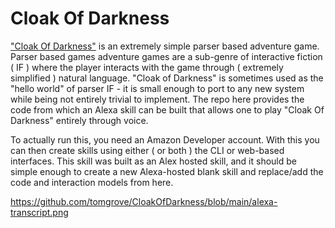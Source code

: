 # Cloak Of Darkness

["Cloak Of Darkness"](docs.textadventures.co.uk/quest/cloak_of_darkness.html) is an extremely simple parser based adventure game. Parser based games adventure games are a sub-genre of interactive fiction ( IF ) where the player interacts with the game through ( extremely simplified ) natural language. "Cloak of Darkness" is sometimes used as the "hello world" of parser IF - it is small enough to port to any new system while being not entirely trivial to implement. The repo here provides the code from which an Alexa skill can be built that allows one to play "Cloak Of Darkness" entirely through voice. 

To actually run this, you need an Amazon Developer account. With this you can then create skills using either ( or both ) the CLI or web-based interfaces. This skill was built as an Alex hosted skill, and it should be simple enough to create a new Alexa-hosted blank skill and replace/add the code and interaction models from here.

https://github.com/tomgrove/CloakOfDarkness/blob/main/alexa-transcript.png

